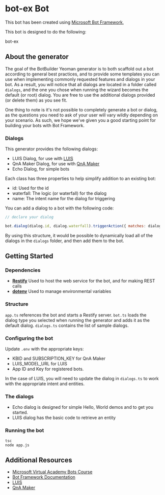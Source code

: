 # bot-ex Bot

This bot has been created using [Microsoft Bot Framework](https://dev.botframework.com), 

This bot is designed to do the following:

bot-ex

## About the generator

The goal of the BotBuilder Yeoman generator is to both scaffold out a bot according to general best practices, and to provide some templates you can use when implementing commonly requested features and dialogs in your bot. As a result, you will notice that all dialogs are located in a folder called `dialogs`, and the one you chose when running the wizard becomes the default (or root) dialog. You are free to use the additional dialogs provided (or delete them) as you see fit.

One thing to note is it's not possible to completely generate a bot or dialog, as the questions you need to ask of your user will vary wildly depending on your scenario. As such, we hope we've given you a good starting point for building your bots with Bot Framework.

### Dialogs

This generator provides the following dialogs:
- LUIS Dialog, for use with [LUIS](https://luis.ai)
- QnA Maker Dialog, for use with [QnA Maker](https://qnamaker.ai)
- Echo Dialog, for simple bots

Each class has three properties to help simplify addition to an existing bot:
- id: Used for the id
- waterfall: The logic (or waterfall) for the dialog
- name: The intent name for the dialog for triggering

You can add a dialog to a bot with the following code:

``` javascript
// declare your dialog

bot.dialog(dialog.id, dialog.waterfall).triggerAction({ matches: dialog.name });
```

By using this structure, it would be possible to dynamically load all of the dialogs in the `dialogs` folder, and then add them to the bot.

## Getting Started

### Dependencies

- **[Restify](http://restify.com)** Used to host the web service for the bot, and for making REST calls
- **[dotenv](https://github.com/motdotla/dotenv)** Used to manage environmental variables

### Structure

`app.ts` references the bot and starts a Restify server. `bot.ts` loads the dialog type you selected when running the generator and adds it as the default dialog. `dialogs.ts` contains the list of sample dialogs.

### Configuring the bot

Update `.env` with the appropriate keys:

- KBID and SUBSCRIPTION_KEY for QnA Maker
- LUIS_MODEL_URL for LUIS
- App ID and Key for registered bots.

In the case of LUIS, you will need to update the dialog in `dialogs.ts` to work with the appropriate intent and entities.

### The dialogs

- Echo dialog is designed for simple Hello, World demos and to get you started.
- LUIS dialog has the basic code to retrieve an entity

### Running the bot

```
tsc
node app.js
```

## Additional Resources

- [Microsoft Virtual Academy Bots Course](http://aka.ms/botcourse)
- [Bot Framework Documentation](https://docs.botframework.com)
- [LUIS](https://luis.ai)
- [QnA Maker](https://qnamaker.ai)